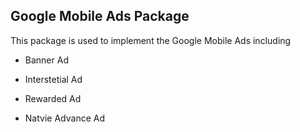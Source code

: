 ## Google Mobile Ads Package

This package is used to implement the Google Mobile Ads including 

- Banner Ad

- Interstetial Ad

- Rewarded Ad

- Natvie Advance Ad

